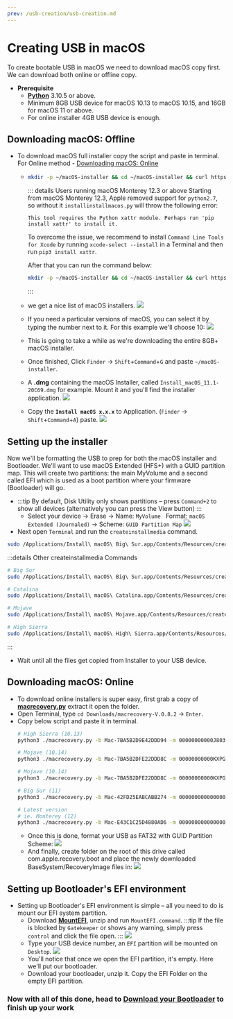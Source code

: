 ```yaml
---
prev: /usb-creation/usb-creation.md
---
```

# Creating USB in macOS
To create bootable USB in macOS we need to download macOS copy first. We can download both online or offline copy.
* **Prerequisite**
  * **[Python](https://www.python.org/ftp/python/3.10.5/python-3.10.5-macos11.pkg)** 3.10.5 or above.
  * Minimum 8GB USB device for macOS 10.13 to macOS 10.15, and 16GB for macOS 11 or above.
  * For online installer 4GB USB device is enough.
## Downloading macOS: Offline
* To download macOS full installer copy the script and paste in terminal. For Online method - [Downloading macOS: Online](#downloading-macos-online)
  * ```sh
    mkdir -p ~/macOS-installer && cd ~/macOS-installer && curl https://raw.githubusercontent.com/munki/macadmin-scripts/main/installinstallmacos.py > installinstallmacos.py && sudo python installinstallmacos.py
    ```
    ::: details Users running macOS Monterey 12.3 or above
    Starting from macOS Monterey 12.3, Apple removed support for `python2.7`, so without it `installinstallmacos.py` will throw the following error:
    ```
    This tool requires the Python xattr module. Perhaps run 'pip install xattr' to install it.
    ```
    To overcome the issue, we recommend to install `Command Line Tools for Xcode` by running `xcode-select --install` in a Terminal and then run `pip3 install xattr`.

    After that you can run the command below:
    ```sh
    mkdir -p ~/macOS-installer && cd ~/macOS-installer && curl https://raw.githubusercontent.com/munki/macadmin-scripts/main/installinstallmacos.py > installinstallmacos.py && sudo python3 installinstallmacos.py
    ```
    :::
  * we get a nice list of macOS installers.
    ![](../images/munki1.png)
  * If you need a particular versions of macOS, you can select it by typing the number next to it. For this example we'll choose 10:
    ![](../images/munki2.png)
  * This is going to take a while as we're downloading the entire 8GB+ macOS installer.
  * Once finished, Click `Finder` &rarr; `Shift`+`Command`+`G` and paste `~/macOS-installer`.
  * A **.dmg** containing the macOS Installer, called `Install_macOS_11.1-20C69.dmg` for example. Mount it and you'll find the installer application.
    ![](../images/munki3.png)
  * Copy the **`Install macOS x.x.x`** to Application. (`Finder` &rarr; `Shift`+`Command`+`A`) paste.
    ![](../images/munki4.png)

## Setting up the installer
Now we'll be formatting the USB to prep for both the macOS installer and Bootloader. We'll want to use macOS Extended (HFS+) with a GUID partition map. This will create two partitions: the main MyVolume and a second called EFI which is used as a boot partition where your firmware (Bootloader) will go.
  * :::tip
    By default, Disk Utility only shows partitions – press `Command+2` to show all devices (alternatively you can press the View button)
    :::
    * Select your device &rarr; Erase &rarr; Name: `MyVolume` &nbsp; Format: `macOS Extended (Journaled)` &rarr; Scheme: `GUID Partition Map`
    ![](../images/format-usb.png)
  * Next open `Terminal` and run the `createinstallmedia` command.
  ```sh
  sudo /Applications/Install\ macOS\ Big\ Sur.app/Contents/Resources/createinstallmedia --volume /Volumes/MyVolume
  ```
  :::details Other createinstallmedia Commands
  ```sh 
  # Big Sur
  sudo /Applications/Install\ macOS\ Big\ Sur.app/Contents/Resources/createinstallmedia --volume /Volumes/MyVolume
  ```
  ```sh
  # Catalina
  sudo /Applications/Install\ macOS\ Catalina.app/Contents/Resources/createinstallmedia --volume /Volumes/MyVolume
  ```
  ```sh
  # Mojave
  sudo /Applications/Install\ macOS\ Mojave.app/Contents/Resources/createinstallmedia --volume /Volumes/MyVolume
  ```
  ```sh
  # High Sierra
  sudo /Applications/Install\ macOS\ High\ Sierra.app/Contents/Resources/createinstallmedia --volume /Volumes/MyVolume
  ```
  :::
* Wait until all the files get copied from Installer to your USB device.
## Downloading macOS: Online
* To download online installers is super easy, first grab a copy of **[macrecovery.py](https://github.com/realtapan/macrecovery/archive/refs/tags/V.0.8.2.zip)** extract it open the folder.
* Open Terminal, type `cd Downloads/macrecovery-V.0.8.2` &rarr; `Enter`.
* Copy below script and paste it in terminal.
  ```sh
  # High Sierra (10.13)
  python3 ./macrecovery.py -b Mac-7BA5B2D9E42DDD94 -m 00000000000J80300 download
  ```
  ```sh
  # Mojave (10.14)
  python3 ./macrecovery.py -b Mac-7BA5B2DFE22DDD8C -m 00000000000KXPG00 download
  ```
  ```sh
  # Mojave (10.14)
  python3 ./macrecovery.py -b Mac-7BA5B2DFE22DDD8C -m 00000000000KXPG00 download
  ```
  ```sh
  # Big Sur (11)
  python3 ./macrecovery.py -b Mac-42FD25EABCABB274 -m 00000000000000000 download
  ```
  ```sh
  # Latest version
  # ie. Monterey (12)
  python3 ./macrecovery.py -b Mac-E43C1C25D4880AD6 -m 00000000000000000 download
  ```
  * Once this is done, format your USB as FAT32 with GUID Partition Scheme:
  ![](../images/fat32.png)
  * And finally, create folder on the root of this drive called com.apple.recovery.boot and place the newly downloaded BaseSystem/RecoveryImage files in:
  ![](../images/dmg-chunklist.png)
## Setting up Bootloader's EFI environment
* Setting up Bootloader's EFI environment is simple – all you need to do is mount our EFI system partition.
  * Download **[MountEFI](https://github.com/corpnewt/MountEFI/archive/refs/heads/update.zip)**, unzip and run `MountEFI.command`.
  :::tip
  If the file is blocked by `Gatekeeper` or shows any warning, simply press `control` and click the file open.
  :::
  ![](../images/mount-efi.png)
  * Type your USB device number, an `EFI` partition will be mounted on `Desktop`.
  ![](../images/base-efi.png)
  * You'll notice that once we open the EFI partition, it's empty. Here we'll put our bootloader.
  * Download your bootloader, unzip it. Copy the EFI Folder on the empty EFI partition.

### Now with all of this done, head to [Download your Bootloader](../desktop-efi/Asus-H81-M-CS/asush81m-cs.md) to finish up your work

